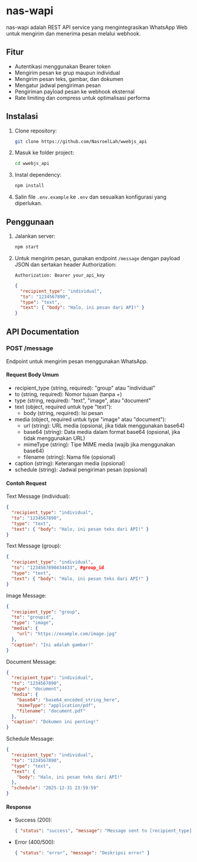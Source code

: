 # nas-wapi

nas-wapi adalah REST API service yang mengintegrasikan WhatsApp Web untuk mengirim dan menerima pesan melalui webhook.

## Fitur

- Autentikasi menggunakan Bearer token
- Mengirim pesan ke grup maupun individual
- Mengirim pesan teks, gambar, dan dokumen
- Mengatur jadwal pengiriman pesan
- Pengiriman payload pesan ke webhook eksternal
- Rate limiting dan compress untuk optimalisasi performa

## Instalasi

1. Clone repository:
   ```bash
   git clone https://github.com/NasroelLah/wwebjs_api
   ```
2. Masuk ke folder project:
   ```bash
   cd wwebjs_api
   ```
3. Instal dependency:
   ```bash
   npm install
   ```
4. Salin file `.env.example` ke `.env` dan sesuaikan konfigurasi yang diperlukan.

## Penggunaan

1. Jalankan server:
   ```bash
   npm start
   ```
2. Untuk mengirim pesan, gunakan endpoint `/message` dengan payload JSON dan sertakan header Authorization:

   ```http
   Authorization: Bearer your_api_key
   ```

   ```json
   {
     "recipient_type": "individual",
     "to": "1234567890",
     "type": "text",
     "text": { "body": "Halo, ini pesan dari API!" }
   }
   ```

## API Documentation

### POST /message

Endpoint untuk mengirim pesan menggunakan WhatsApp.

#### Request Body Umum

- recipient_type (string, required): "group" atau "individual"
- to (string, required): Nomor tujuan (tanpa +)
- type (string, required): "text", "image", atau "document"
- text (object, required untuk type "text"):
  - body (string, required): Isi pesan
- media (object, required untuk type "image" atau "document"):
  - url (string): URL media (opsional, jika tidak menggunakan base64)
  - base64 (string): Data media dalam format base64 (opsional, jika tidak menggunakan URL)
  - mimeType (string): Tipe MIME media (wajib jika menggunakan base64)
  - filename (string): Nama file (opsional)
- caption (string): Keterangan media (opsional)
- schedule (string): Jadwal pengiriman pesan (opsional)

#### Contoh Request

Text Message (individual):

```json
{
  "recipient_type": "individual",
  "to": "1234567890",
  "type": "text",
  "text": { "body": "Halo, ini pesan teks dari API!" }
}
```

Text Message (group):

```json
{
  "recipient_type": "individual",
  "to": "1234567890434433", #group_id
  "type": "text",
  "text": { "body": "Halo, ini pesan teks dari API!" }
}
```

Image Message:

```json
{
  "recipient_type": "group",
  "to": "groupid",
  "type": "image",
  "media": {
    "url": "https://example.com/image.jpg"
  },
  "caption": "Ini adalah gambar!"
}
```

Document Message:

```json
{
  "recipient_type": "individual",
  "to": "1234567890",
  "type": "document",
  "media": {
    "base64": "base64_encoded_string_here",
    "mimeType": "application/pdf",
    "filename": "document.pdf"
  },
  "caption": "Dokumen ini penting!"
}
```

Schedule Message:

```json
{
  "recipient_type": "individual",
  "to": "1234567890",
  "type": "text",
  "text": {
    "body": "Halo, ini pesan teks dari API!"
  },
  "schedule": "2025-12-31 23:59:59"
}
```

#### Response

- Success (200):
  ```json
  { "status": "success", "message": "Message sent to [recipient_type] [to]" }
  ```
- Error (400/500):
  ```json
  { "status": "error", "message": "Deskripsi error" }
  ```
